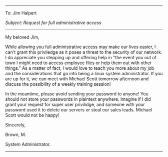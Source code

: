 _____
To: Jim Halpert

*Subject: Request for full administrative access*
____
My beloved Jim,

While allowing you full administrative access may make our lives easier, I can't grant this priviledge as it poses a threat to the security of our network. I do appreciate you stepping up and offering help in "the event you out of town I might need to access employee files or help them out with other things." As a matter of fact, I would love to teach you more about my job and the considerations that go into being a linux system administrator. If you are up for it, we can meet with Michael Scott tomorrow afternoon and discuss the possibility of a weekly training session! 

In the meantime, please avoid sending your password to anyone! You should not store your passwords in plaintext anywhere. Imagine if I did grant your request for super user privilidge, and someone with your password used it to delete our servers or steal our sales leads. Michael Scott would not be happy! 

Sincerely,

Brown, M.

System Administrator.
____
